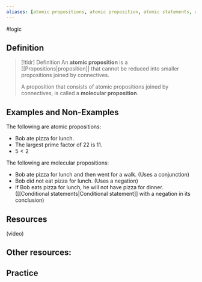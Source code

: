 ```yaml
---
aliases: [atomic propositions, atomic proposition, atomic statements, atomic statement, molecular proposition, molecular statement]
--- 
```


#logic 
## Definition 

> [!tldr] Definition
> An **atomic proposition** is a [[Propositions|proposition]] that cannot be reduced into smaller propositions joined by connectives. 
> 
> A proposition that consists of atomic propositions joined by connectives, is called a **molecular proposition**. 


## Examples and Non-Examples

The following are atomic propositions: 
- Bob ate pizza for lunch. 
- The largest prime factor of 22 is 11. 
- $5 < 2$ 

The following are molecular propositions: 
* Bob ate pizza for lunch and then went for a walk. (Uses a conjunction) 
* Bob did not eat pizza for lunch. (Uses a negation)
* If Bob eats pizza for lunch, he will not have pizza for dinner. ([[Conditional statements|Conditional statement]] with a negation in its conclusion)


## Resources 

(video)

Other resources: 
- 

## Practice 
